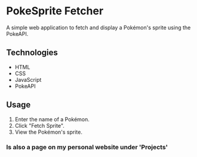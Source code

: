# PokeSprite Fetcher
A simple web application to fetch and display a Pokémon's sprite using the PokeAPI.

## Technologies
- HTML
- CSS
- JavaScript
- PokeAPI

## Usage
1. Enter the name of a Pokémon.
2. Click "Fetch Sprite".
3. View the Pokémon's sprite.

### Is also a page on my personal website under 'Projects'
